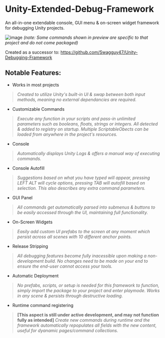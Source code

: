 # Unity-Extended-Debug-Framework
An all-in-one extendable console, GUI menu &amp; on-screen widget framework for debugging Unity projects.

![image](https://github.com/user-attachments/assets/c0a5400e-547c-4310-86c5-fabc02917a2d)
*(note: Some commands shown in preview are specific to that project and do not come packaged)*

Created as a successor to:
https://github.com/Swagguy47/Unity-Debugging-Framework

## Notable Features:
- Works in most projects
> *Created to utilize Unity's built-in UI & swap between both input methods, meaning no external dependancies are required.*
- Customizable Commands
> *Execute any function in your scripts and pass-in unlimited parameters such as booleans, floats, strings or integers. All detected & added to registry on startup. Multiple ScriptableObects can be loaded from anywhere in the project's resources.*
- Console
> *Automatically displays Unity Logs & offers a manual way of executing commands.*
- Console Autofill
> *Suggestions based on what you have typed will appear, pressing LEFT ALT will cycle options, pressing TAB will autofill based on selection.*
> *This also describes any extra command parameters.*
- GUI Panel
> *All commands get automatically parsed into submenus & buttons to be easily accessed through the UI, maintaining full functionality.*
- On-Screen Widgets
> *Easily add custom UI prefabs to the screen at any moment which persist across all scenes with 10 different anchor points.*
- Release Stripping
> *All debugging features become fully inacessible upon making a non-development build. No changes need to be made on your end to ensure the end-user cannot access your tools.*
- Automatic Deployment
> *No prefabs, scripts, or setup is needed for this framework to function, simply import the package to your project and enter playmode. Works in any scene & persists through destructive loading.*
- Runtime command registering
> **[This aspect is still under active development, and may not function fully as intended]**
> *Create new commands during runtime and the framework automatically repopulates all fields with the new content, useful for dyanamic pages/command collections.*

